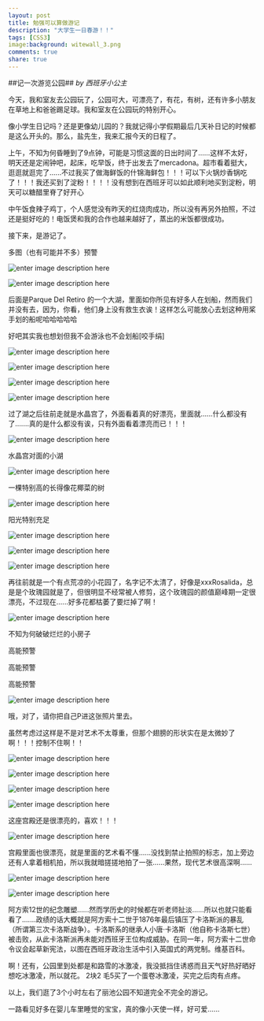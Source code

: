 ```yaml
---
layout: post
title: 勉强可以算做游记
description: "大学生一日春游！！"
tags: [CSS3]
image:background: witewall_3.png
comments: true
share: true
---
```

##记一次游览公园##
*by 西班牙小公主*

 今天，我和室友去公园玩了，公园可大，可漂亮了，有花，有树，还有许多小朋友在草地上和爸爸踢足球。我和室友在公园玩的特别开心。

像小学生日记吗？还是更像幼儿园的？我就记得小学假期最后几天补日记的时候都是这么开头的。那么，盐先生，我来汇报今天的日程了。

上午，不知为何昏睡到了9点钟，可能是习惯这面的日出时间了......这样不太好，明天还是定闹钟吧，起床，吃早饭，终于出发去了mercadona。超市看着挺大，逛逛就逛完了......不过我买了做海鲜饭的什锦海鲜包！！！可以下火锅炒香锅吃了！！！我还买到了淀粉！！！！没有想到在西班牙可以如此顺利地买到淀粉，明天可以糖醋里脊了好开心

中午饭食辣子鸡丁，个人感觉没有昨天的红烧肉成功，所以没有再另外拍照，不过还是挺好吃的！电饭煲和我的合作也越来越好了，蒸出的米饭都很成功。

接下来，是游记了。

多图（也有可能并不多）预警

![enter image description here](http://ww3.sinaimg.cn/mw1024/6bfe8f1bgw1ew8ftq4a14j22yo1o07wj.jpg)

![enter image description here](http://ww2.sinaimg.cn/mw690/6bfe8f1bgw1ew8egqb242j20k00zk1kx.jpg)

后面是Parque Del Retiro 的一个大湖，里面如你所见有好多人在划船，然而我们并没有去，因为，你看，他们身上没有救生衣诶！这样怎么可能放心去划这种用桨手划的船呢哈哈哈哈哈

好吧其实我也想划但我不会游泳也不会划船[咬手绢]

![enter image description here](http://ww1.sinaimg.cn/mw690/6bfe8f1bgw1ew8eg1ugocj22yo1o0qv7.jpg)

![enter image description here](http://ww3.sinaimg.cn/mw690/6bfe8f1bgw1ew8eggol90j22yo1o0qv6.jpg)

![enter image description here](http://ww4.sinaimg.cn/mw1024/6bfe8f1bgw1ew8duorjskj22yo1o0qv8.jpg)

![enter image description here](http://ww3.sinaimg.cn/mw690/6bfe8f1bgw1ew8ejmsaplj22001i0e81.jpg)

过了湖之后往前走就是水晶宫了，外面看着真的好漂亮，里面就......什么都没有了.......真的是什么都没有诶，只有外面看着漂亮而已！！！

![enter image description here](http://ww2.sinaimg.cn/mw690/6bfe8f1bgw1ew8eiy700hj22yo1o0e84.jpg)

水晶宫对面的小湖

![enter image description here](http://ww2.sinaimg.cn/mw690/6bfe8f1bgw1ew8ejiqe75j21o02yob2c.jpg)

一棵特别高的长得像花椰菜的树

![enter image description here](http://ww4.sinaimg.cn/mw1024/6bfe8f1bgw1ew8dt6egddj22yo1o0npf.jpg)

阳光特别充足


![enter image description here](http://ww3.sinaimg.cn/mw1024/6bfe8f1bgw1ew8frm8lq2j22yo1o0qv7.jpg)

![enter image description here](http://ww3.sinaimg.cn/mw690/6bfe8f1bgw1ew8eiqvr63j22yo1o04qr.jpg)

![enter image description here](http://ww1.sinaimg.cn/mw1024/6bfe8f1bgw1ew8dr7mykcj22yo1o0qv6.jpg)

再往前就是一个有点荒凉的小花园了，名字记不太清了，好像是xxxRosalida，总是是个玫瑰园就是了，但很明显不经常被人修剪，这个玫瑰园的颜值巅峰期一定很漂亮，不过现在......好多花都枯萎了要烂掉了啊！

![enter image description here](http://ww4.sinaimg.cn/mw690/6bfe8f1bgw1ew8ehsfj5mj21o02you0y.jpg)

不知为何破破烂烂的小房子

高能预警

高能预警

高能预警

![enter image description here](http://ww1.sinaimg.cn/mw690/6bfe8f1bgw1ew8ejwx2vwj21si36o7wl.jpg)

哦，对了，请你把自己P进这张照片里去。

虽然考虑过这样是不是对艺术不太尊重，但那个翅膀的形状实在是太微妙了啊！！！控制不住啊！！

![enter image description here](http://ww1.sinaimg.cn/mw690/6bfe8f1bgw1ew8eij81wej22yo1o07wj.jpg)

![enter image description here](http://ww1.sinaimg.cn/mw690/6bfe8f1bgw1ew8ei0562gj21o02yo7wj.jpg)

![enter image description here](http://ww2.sinaimg.cn/mw690/6bfe8f1bgw1ew8ehn4mq1j22yo1o0b2c.jpg)

![enter image description here](http://ww4.sinaimg.cn/mw690/6bfe8f1bgw1ew8ehg70a8j21o02yoe83.jpg)

这座宫殿还是很漂亮的，喜欢！！！

![enter image description here](http://ww4.sinaimg.cn/mw690/6bfe8f1bgw1ew8eib2c5fj22yo1o0e82.jpg)

宫殿里面也很漂亮，就是里面的艺术看不懂......没找到禁止拍照的标志，加上旁边还有人拿着相机拍，所以我就暗搓搓地拍了一张......果然，现代艺术很高深啊......

![enter image description here](http://ww3.sinaimg.cn/mw690/6bfe8f1bgw1ew8eh3fg22j21o02yo1kz.jpg)

![enter image description here](http://ww2.sinaimg.cn/mw1024/6bfe8f1bgw1ew8g54e2b2j21o02yox6q.jpg)

阿方索12世的纪念雕塑......然而学历史的时候都在听老师扯淡......所以也就只能看看了.......政绩的话大概就是阿方索十二世于1876年最后镇压了卡洛斯派的暴乱（所谓第三次卡洛斯战争）。卡洛斯系的继承人小唐·卡洛斯（他自称卡洛斯七世）被击败，从此卡洛斯派再未能对西班牙王位构成威胁。在同一年，阿方索十二世命令议会起草新宪法，以图在西班牙政治生活中引入英国式的两党制。维基百科。

啊！还有，公园里到处都是和路雪的冰激凌，我没抵挡住诱惑而且天气好热好晒好想吃冰激凌，所以就花。 2块2 毛5买了一个蛋卷冰激凌，买完之后肉有点疼。

以上，我们逛了3个小时左右了丽池公园不知道完全不完全的游记。

一路看见好多在婴儿车里睡觉的宝宝，真的像小天使一样，好可爱......